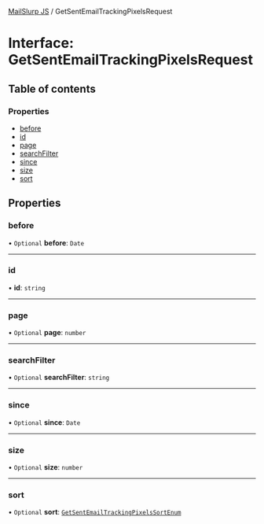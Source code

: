 [MailSlurp JS](../README.md) / GetSentEmailTrackingPixelsRequest

# Interface: GetSentEmailTrackingPixelsRequest

## Table of contents

### Properties

- [before](GetSentEmailTrackingPixelsRequest.md#before)
- [id](GetSentEmailTrackingPixelsRequest.md#id)
- [page](GetSentEmailTrackingPixelsRequest.md#page)
- [searchFilter](GetSentEmailTrackingPixelsRequest.md#searchfilter)
- [since](GetSentEmailTrackingPixelsRequest.md#since)
- [size](GetSentEmailTrackingPixelsRequest.md#size)
- [sort](GetSentEmailTrackingPixelsRequest.md#sort)

## Properties

### before

• `Optional` **before**: `Date`

___

### id

• **id**: `string`

___

### page

• `Optional` **page**: `number`

___

### searchFilter

• `Optional` **searchFilter**: `string`

___

### since

• `Optional` **since**: `Date`

___

### size

• `Optional` **size**: `number`

___

### sort

• `Optional` **sort**: [`GetSentEmailTrackingPixelsSortEnum`](../enums/GetSentEmailTrackingPixelsSortEnum.md)
